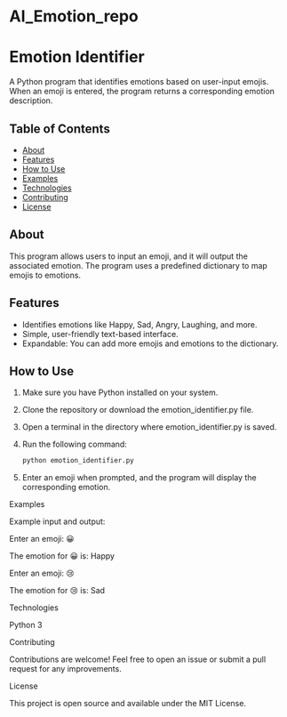 # AI_Emotion_repo
# Emotion Identifier

A Python program that identifies emotions based on user-input emojis. When an emoji is entered, the program returns a corresponding emotion description.

## Table of Contents
- [About](#about)
- [Features](#features)
- [How to Use](#how-to-use)
- [Examples](#examples)
- [Technologies](#technologies)
- [Contributing](#contributing)
- [License](#license)

## About
This program allows users to input an emoji, and it will output the associated emotion. The program uses a predefined dictionary to map emojis to emotions.

## Features
- Identifies emotions like Happy, Sad, Angry, Laughing, and more.
- Simple, user-friendly text-based interface.
- Expandable: You can add more emojis and emotions to the dictionary.

## How to Use
1. Make sure you have Python installed on your system.
2. Clone the repository or download the emotion_identifier.py file.
3. Open a terminal in the directory where emotion_identifier.py is saved.
4. Run the following command:

   ```bash
   python emotion_identifier.py

5. Enter an emoji when prompted, and the program will display the corresponding emotion.



Examples

Example input and output:

Enter an emoji: 😀

The emotion for 😀 is: Happy

Enter an emoji: 😢

The emotion for 😢 is: Sad

Technologies

Python 3



Contributing

Contributions are welcome! Feel free to open an issue or submit a pull request for any improvements.


License

This project is open source and available under the MIT License.


